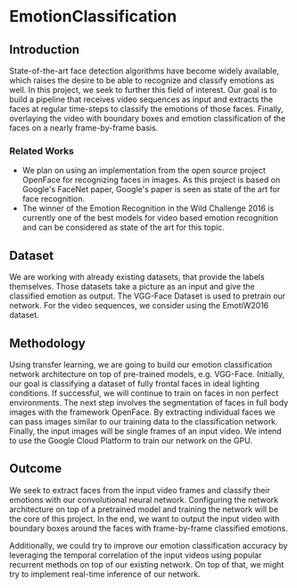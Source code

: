 # EmotionClassification
 
## Introduction
State-of-the-art face detection algorithms have become widely available, which raises the desire to be able to recognize and classify emotions as well. In this project, we seek to further this field of interest. Our goal is to build a pipeline that receives video sequences as input and extracts the faces at regular time-steps to classify the emotions of those faces. Finally, overlaying the video with boundary boxes and emotion classification of the faces on a nearly frame-by-frame basis.

### Related Works
* We plan on using an implementation from the open source project OpenFace for recognizing faces in images. As this project is based on Google's FaceNet paper, Google's paper is seen as state of the art for face recognition. 
* The winner of the Emotion Recognition in the Wild Challenge 2016 is currently one of the best models for video based emotion recognition and can be considered as state of the art for this topic.

## Dataset
We are working with already existing datasets, that provide the labels themselves. Those datasets take a picture as an input and give the classified emotion as output. The VGG-Face Dataset is used to pretrain our network. For the video sequences, we consider using the EmotiW2016 dataset.

## Methodology
Using transfer learning, we are going to build our emotion classification network architecture on top of pre-trained models, e.g. VGG-Face. Initially, our goal is classifying a dataset of fully frontal faces in ideal lighting conditions. If successful, we will continue to train on faces in non perfect environments.
The next step involves the segmentation of faces in full body images with the framework OpenFace. By extracting individual faces we can pass images similar to our training data to the classification network. Finally, the input images will be single frames of an input video.
We intend to use the Google Cloud Platform to train our network on the GPU.


## Outcome
We seek to extract faces from the input video frames and classify their emotions with our convolutional neural network. Configuring the network architecture on top of a pretrained model and training the network will be the core of this project. In the end, we want to output the input video with boundary boxes around the faces with frame-by-frame classified emotions.

Additionally, we could try to improve our emotion classification accuracy by leveraging the temporal correlation of the input videos using popular recurrent methods on top of our existing network. On top of that, we might try to implement real-time inference of our network.
